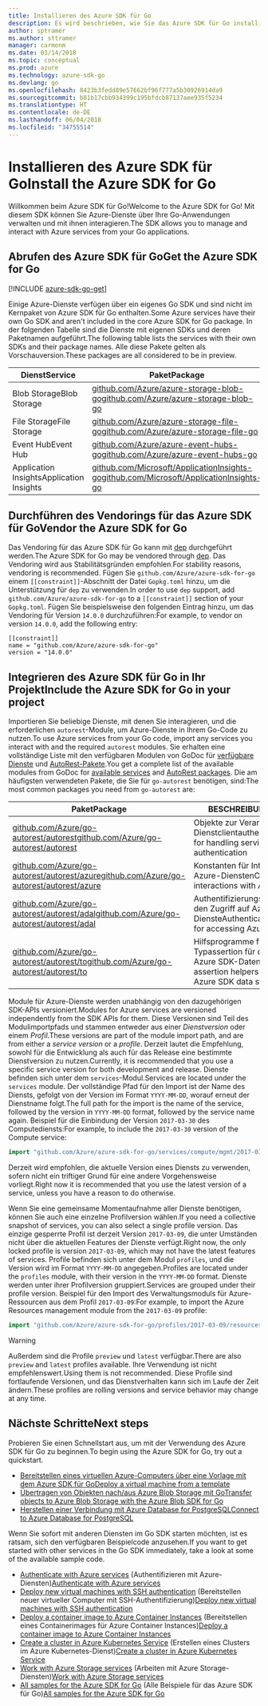 ```yaml
---
title: Installieren des Azure SDK für Go
description: Es wird beschrieben, wie Sie das Azure SDK für Go installieren und konfigurieren und das Vendoring dafür durchführen.
author: sptramer
ms.author: sttramer
manager: carmonm
ms.date: 03/14/2018
ms.topic: conceptual
ms.prod: azure
ms.technology: azure-sdk-go
ms.devlang: go
ms.openlocfilehash: 8423b3fedd89e57662bf96f777a5b30926914da9
ms.sourcegitcommit: b81b17cbb934399c195bfdcb87137aee935f5234
ms.translationtype: HT
ms.contentlocale: de-DE
ms.lasthandoff: 06/04/2018
ms.locfileid: "34755514"
---
```

# <a name="install-the-azure-sdk-for-go"></a><span data-ttu-id="3e7d1-103">Installieren des Azure SDK für Go</span><span class="sxs-lookup"><span data-stu-id="3e7d1-103">Install the Azure SDK for Go</span></span>

<span data-ttu-id="3e7d1-104">Willkommen beim Azure SDK für Go!</span><span class="sxs-lookup"><span data-stu-id="3e7d1-104">Welcome to the Azure SDK for Go!</span></span> <span data-ttu-id="3e7d1-105">Mit diesem SDK können Sie Azure-Dienste über Ihre Go-Anwendungen verwalten und mit ihnen interagieren.</span><span class="sxs-lookup"><span data-stu-id="3e7d1-105">The SDK allows you to manage and interact with Azure services from your Go applications.</span></span>

## <a name="get-the-azure-sdk-for-go"></a><span data-ttu-id="3e7d1-106">Abrufen des Azure SDK für Go</span><span class="sxs-lookup"><span data-stu-id="3e7d1-106">Get the Azure SDK for Go</span></span>

[!INCLUDE [azure-sdk-go-get](includes/azure-sdk-go-get.md)]

<span data-ttu-id="3e7d1-107">Einige Azure-Dienste verfügen über ein eigenes Go SDK und sind nicht im Kernpaket von Azure SDK für Go enthalten.</span><span class="sxs-lookup"><span data-stu-id="3e7d1-107">Some Azure services have their own Go SDK and aren't included in the core Azure SDK for Go package.</span></span> <span data-ttu-id="3e7d1-108">In der folgenden Tabelle sind die Dienste mit eigenen SDKs und deren Paketnamen aufgeführt.</span><span class="sxs-lookup"><span data-stu-id="3e7d1-108">The following table lists the services with their own SDKs and their package names.</span></span> <span data-ttu-id="3e7d1-109">Alle diese Pakete gelten als Vorschauversion.</span><span class="sxs-lookup"><span data-stu-id="3e7d1-109">These packages are all considered to be in preview.</span></span>

| <span data-ttu-id="3e7d1-110">Dienst</span><span class="sxs-lookup"><span data-stu-id="3e7d1-110">Service</span></span> | <span data-ttu-id="3e7d1-111">Paket</span><span class="sxs-lookup"><span data-stu-id="3e7d1-111">Package</span></span> |
|---------|---------|
| <span data-ttu-id="3e7d1-112">Blob Storage</span><span class="sxs-lookup"><span data-stu-id="3e7d1-112">Blob Storage</span></span> | [<span data-ttu-id="3e7d1-113">github.com/Azure/azure-storage-blob-go</span><span class="sxs-lookup"><span data-stu-id="3e7d1-113">github.com/Azure/azure-storage-blob-go</span></span>](https://github.com/Azure/azure-storage-blob-go) |
| <span data-ttu-id="3e7d1-114">File Storage</span><span class="sxs-lookup"><span data-stu-id="3e7d1-114">File Storage</span></span> | [<span data-ttu-id="3e7d1-115">github.com/Azure/azure-storage-file-go</span><span class="sxs-lookup"><span data-stu-id="3e7d1-115">github.com/Azure/azure-storage-file-go</span></span>](https://github.com/Azure/azure-storage-file-go) |
| <span data-ttu-id="3e7d1-116">Event Hub</span><span class="sxs-lookup"><span data-stu-id="3e7d1-116">Event Hub</span></span> | [<span data-ttu-id="3e7d1-117">github.com/Azure/azure-event-hubs-go</span><span class="sxs-lookup"><span data-stu-id="3e7d1-117">github.com/Azure/azure-event-hubs-go</span></span>](https://github.com/Azure/azure-event-hubs-go) |
| <span data-ttu-id="3e7d1-118">Application Insights</span><span class="sxs-lookup"><span data-stu-id="3e7d1-118">Application Insights</span></span> | [<span data-ttu-id="3e7d1-119">github.com/Microsoft/ApplicationInsights-go</span><span class="sxs-lookup"><span data-stu-id="3e7d1-119">github.com/Microsoft/ApplicationInsights-go</span></span>](https://github.com/Microsoft/ApplicationInsights-go) |

## <a name="vendor-the-azure-sdk-for-go"></a><span data-ttu-id="3e7d1-120">Durchführen des Vendorings für das Azure SDK für Go</span><span class="sxs-lookup"><span data-stu-id="3e7d1-120">Vendor the Azure SDK for Go</span></span>

<span data-ttu-id="3e7d1-121">Das Vendoring für das Azure SDK für Go kann mit [dep](https://github.com/golang/dep) durchgeführt werden.</span><span class="sxs-lookup"><span data-stu-id="3e7d1-121">The Azure SDK for Go may be vendored through [dep](https://github.com/golang/dep).</span></span> <span data-ttu-id="3e7d1-122">Das Vendoring wird aus Stabilitätsgründen empfohlen.</span><span class="sxs-lookup"><span data-stu-id="3e7d1-122">For stability reasons, vendoring is recommended.</span></span> <span data-ttu-id="3e7d1-123">Fügen Sie `github.com/Azure/azure-sdk-for-go` einem `[[constraint]]`-Abschnitt der Datei `Gopkg.toml` hinzu, um die Unterstützung für `dep` zu verwenden.</span><span class="sxs-lookup"><span data-stu-id="3e7d1-123">In order to use `dep` support, add `github.com/Azure/azure-sdk-for-go` to a `[[constraint]]` section of your `Gopkg.toml`.</span></span> <span data-ttu-id="3e7d1-124">Fügen Sie beispielsweise den folgenden Eintrag hinzu, um das Vendoring für Version `14.0.0` durchzuführen:</span><span class="sxs-lookup"><span data-stu-id="3e7d1-124">For example, to vendor on version `14.0.0`, add the following entry:</span></span>

```
[[constraint]]
name = "github.com/Azure/azure-sdk-for-go"
version = "14.0.0"
```

## <a name="include-the-azure-sdk-for-go-in-your-project"></a><span data-ttu-id="3e7d1-125">Integrieren des Azure SDK für Go in Ihr Projekt</span><span class="sxs-lookup"><span data-stu-id="3e7d1-125">Include the Azure SDK for Go in your project</span></span>

<span data-ttu-id="3e7d1-126">Importieren Sie beliebige Dienste, mit denen Sie interagieren, und die erforderlichen `autorest`-Module, um Azure-Dienste in Ihrem Go-Code zu nutzen.</span><span class="sxs-lookup"><span data-stu-id="3e7d1-126">To use Azure services from your Go code, import any services you interact with and the required `autorest` modules.</span></span>
<span data-ttu-id="3e7d1-127">Sie erhalten eine vollständige Liste mit den verfügbaren Modulen von GoDoc für [verfügbare Dienste](https://godoc.org/github.com/Azure/azure-sdk-for-go) und [AutoRest-Pakete](https://godoc.org/github.com/Azure/go-autorest).</span><span class="sxs-lookup"><span data-stu-id="3e7d1-127">You get a complete list of the available modules from GoDoc for [available services](https://godoc.org/github.com/Azure/azure-sdk-for-go) and [AutoRest packages](https://godoc.org/github.com/Azure/go-autorest).</span></span> <span data-ttu-id="3e7d1-128">Die am häufigsten verwendeten Pakete, die Sie für `go-autorest` benötigen, sind:</span><span class="sxs-lookup"><span data-stu-id="3e7d1-128">The most common packages you need from `go-autorest` are:</span></span>

| <span data-ttu-id="3e7d1-129">Paket</span><span class="sxs-lookup"><span data-stu-id="3e7d1-129">Package</span></span> | <span data-ttu-id="3e7d1-130">BESCHREIBUNG</span><span class="sxs-lookup"><span data-stu-id="3e7d1-130">Description</span></span> |
|---------|-------------|
| <span data-ttu-id="3e7d1-131">[github.com/Azure/go-autorest/autorest][autorest]</span><span class="sxs-lookup"><span data-stu-id="3e7d1-131">[github.com/Azure/go-autorest/autorest][autorest]</span></span> | <span data-ttu-id="3e7d1-132">Objekte zur Verarbeitung der Dienstclientauthentifizierung</span><span class="sxs-lookup"><span data-stu-id="3e7d1-132">Objects for handling service client authentication</span></span> |
| <span data-ttu-id="3e7d1-133">[github.com/Azure/go-autorest/autorest/azure][autorest/azure]</span><span class="sxs-lookup"><span data-stu-id="3e7d1-133">[github.com/Azure/go-autorest/autorest/azure][autorest/azure]</span></span> | <span data-ttu-id="3e7d1-134">Konstanten für Interaktionen mit Azure-Diensten</span><span class="sxs-lookup"><span data-stu-id="3e7d1-134">Constants for interactions with Azure services</span></span> |
| <span data-ttu-id="3e7d1-135">[github.com/Azure/go-autorest/autorest/adal][autorest/adal]</span><span class="sxs-lookup"><span data-stu-id="3e7d1-135">[github.com/Azure/go-autorest/autorest/adal][autorest/adal]</span></span> | <span data-ttu-id="3e7d1-136">Authentifizierungsmechanismen für den Zugriff auf Azure-Dienste</span><span class="sxs-lookup"><span data-stu-id="3e7d1-136">Authentication mechanisms for accessing Azure services</span></span> |
| <span data-ttu-id="3e7d1-137">[github.com/Azure/go-autorest/autorest/to][autorest/to]</span><span class="sxs-lookup"><span data-stu-id="3e7d1-137">[github.com/Azure/go-autorest/autorest/to][autorest/to]</span></span> | <span data-ttu-id="3e7d1-138">Hilfsprogramme für die Typassertion für die Arbeit mit Azure SDK-Datenstrukturen</span><span class="sxs-lookup"><span data-stu-id="3e7d1-138">Type assertion helpers for working with Azure SDK data structures</span></span> |

[autorest]: https://godoc.org/github.com/Azure/go-autorest/autorest
[autorest/azure]: https://godoc.org/github.com/Azure/go-autorest/autorest/azure
[autorest/adal]: https://godoc.org/github.com/Azure/go-autorest/autorest/adal
[autorest/to]: https://godoc.org/github.com/Azure/go-autorest/autorest/to

<span data-ttu-id="3e7d1-139">Module für Azure-Dienste werden unabhängig von den dazugehörigen SDK-APIs versioniert.</span><span class="sxs-lookup"><span data-stu-id="3e7d1-139">Modules for Azure services are versioned independently from the SDK APIs for them.</span></span> <span data-ttu-id="3e7d1-140">Diese Versionen sind Teil des Modulimportpfads und stammen entweder aus einer _Dienstversion_ oder einem _Profil_.</span><span class="sxs-lookup"><span data-stu-id="3e7d1-140">These versions are part of the module import path, and are from either a _service version_ or a _profile_.</span></span> <span data-ttu-id="3e7d1-141">Derzeit lautet die Empfehlung, sowohl für die Entwicklung als auch für das Release eine bestimmte Dienstversion zu nutzen.</span><span class="sxs-lookup"><span data-stu-id="3e7d1-141">Currently, it is recommended that you use a specific service version for both development and release.</span></span> <span data-ttu-id="3e7d1-142">Dienste befinden sich unter dem `services`-Modul.</span><span class="sxs-lookup"><span data-stu-id="3e7d1-142">Services are located under the `services` module.</span></span> <span data-ttu-id="3e7d1-143">Der vollständige Pfad für den Import ist der Name des Diensts, gefolgt von der Version im Format `YYYY-MM-DD`, worauf erneut der Dienstname folgt.</span><span class="sxs-lookup"><span data-stu-id="3e7d1-143">The full path for the import is the name of the service, followed by the version in `YYYY-MM-DD` format, followed by the service name again.</span></span> <span data-ttu-id="3e7d1-144">Beispiel für die Einbindung der Version `2017-03-30` des Computediensts:</span><span class="sxs-lookup"><span data-stu-id="3e7d1-144">For example, to include the `2017-03-30` version of the Compute service:</span></span>

```go
import "github.com/Azure/azure-sdk-for-go/services/compute/mgmt/2017-03-30/compute"
```

<span data-ttu-id="3e7d1-145">Derzeit wird empfohlen, die aktuelle Version eines Diensts zu verwenden, sofern nicht ein triftiger Grund für eine andere Vorgehensweise vorliegt.</span><span class="sxs-lookup"><span data-stu-id="3e7d1-145">Right now it is recommended that you use the latest version of a service, unless you have a reason to do otherwise.</span></span>

<span data-ttu-id="3e7d1-146">Wenn Sie eine gemeinsame Momentaufnahme aller Dienste benötigen, können Sie auch eine einzelne Profilversion wählen.</span><span class="sxs-lookup"><span data-stu-id="3e7d1-146">If you need a collective snapshot of services, you can also select a single profile version.</span></span> <span data-ttu-id="3e7d1-147">Das einzige gesperrte Profil ist derzeit Version `2017-03-09`, die unter Umständen nicht über die aktuellen Features der Dienste verfügt.</span><span class="sxs-lookup"><span data-stu-id="3e7d1-147">Right now, the only locked profile is version `2017-03-09`, which may not have the latest features of services.</span></span> <span data-ttu-id="3e7d1-148">Profile befinden sich unter dem Modul `profiles`, und die Version wird im Format `YYYY-MM-DD` angegeben.</span><span class="sxs-lookup"><span data-stu-id="3e7d1-148">Profiles are located under the `profiles` module, with their version in the `YYYY-MM-DD` format.</span></span> <span data-ttu-id="3e7d1-149">Dienste werden unter ihrer Profilversion gruppiert.</span><span class="sxs-lookup"><span data-stu-id="3e7d1-149">Services are grouped under their profile version.</span></span> <span data-ttu-id="3e7d1-150">Beispiel für den Import des Verwaltungsmoduls für Azure-Ressourcen aus dem Profil `2017-03-09`:</span><span class="sxs-lookup"><span data-stu-id="3e7d1-150">For example, to import the Azure Resources management module from the `2017-03-09` profile:</span></span>

```go
import "github.com/Azure/azure-sdk-for-go/profiles/2017-03-09/resources/mgmt/resources"
```

> [!WARNING]
> <span data-ttu-id="3e7d1-151">Außerdem sind die Profile `preview` und `latest` verfügbar.</span><span class="sxs-lookup"><span data-stu-id="3e7d1-151">There are also `preview` and `latest` profiles available.</span></span> <span data-ttu-id="3e7d1-152">Ihre Verwendung ist nicht empfehlenswert.</span><span class="sxs-lookup"><span data-stu-id="3e7d1-152">Using them is not recommended.</span></span> <span data-ttu-id="3e7d1-153">Diese Profile sind fortlaufende Versionen, und das Dienstverhalten kann sich im Laufe der Zeit ändern.</span><span class="sxs-lookup"><span data-stu-id="3e7d1-153">These profiles are rolling versions and service behavior may change at any time.</span></span>

## <a name="next-steps"></a><span data-ttu-id="3e7d1-154">Nächste Schritte</span><span class="sxs-lookup"><span data-stu-id="3e7d1-154">Next steps</span></span>

<span data-ttu-id="3e7d1-155">Probieren Sie einen Schnellstart aus, um mit der Verwendung des Azure SDK für Go zu beginnen.</span><span class="sxs-lookup"><span data-stu-id="3e7d1-155">To begin using the Azure SDK for Go, try out a quickstart.</span></span>

* [<span data-ttu-id="3e7d1-156">Bereitstellen eines virtuellen Azure-Computers über eine Vorlage mit dem Azure SDK für Go</span><span class="sxs-lookup"><span data-stu-id="3e7d1-156">Deploy a virtual machine from a template</span></span>](azure-sdk-go-qs-vm.md)
* [<span data-ttu-id="3e7d1-157">Übertragen von Objekten nach/aus Azure Blob Storage mit Go</span><span class="sxs-lookup"><span data-stu-id="3e7d1-157">Transfer objects to Azure Blob Storage with the Azure Blob SDK for Go</span></span>](/azure/storage/blobs/storage-quickstart-blobs-go?toc=%2fgo%2fazure%2ftoc.json)
* [<span data-ttu-id="3e7d1-158">Herstellen einer Verbindung mit Azure Database for PostgreSQL</span><span class="sxs-lookup"><span data-stu-id="3e7d1-158">Connect to Azure Database for PostgreSQL</span></span>](/azure/postgresql/connect-go?toc=%2fgo%2fazure%2ftoc.json)

<span data-ttu-id="3e7d1-159">Wenn Sie sofort mit anderen Diensten im Go SDK starten möchten, ist es ratsam, sich den verfügbaren Beispielcode anzusehen.</span><span class="sxs-lookup"><span data-stu-id="3e7d1-159">If you want to get started with other services in the Go SDK immediately, take a look at some of the available sample code.</span></span>

* <span data-ttu-id="3e7d1-160">[Authenticate with Azure services](https://github.com/Azure-Samples/azure-sdk-for-go-samples/tree/master/iam) (Authentifizieren mit Azure-Diensten)</span><span class="sxs-lookup"><span data-stu-id="3e7d1-160">[Authenticate with Azure services](https://github.com/Azure-Samples/azure-sdk-for-go-samples/tree/master/iam)</span></span>
* <span data-ttu-id="3e7d1-161">[Deploy new virtual machines with SSH authentication](https://github.com/Azure-Samples/azure-sdk-for-go-samples/tree/master/compute) (Bereitstellen neuer virtueller Computer mit SSH-Authentifizierung)</span><span class="sxs-lookup"><span data-stu-id="3e7d1-161">[Deploy new virtual machines with SSH authentication](https://github.com/Azure-Samples/azure-sdk-for-go-samples/tree/master/compute)</span></span>
* <span data-ttu-id="3e7d1-162">[Deploy a container image to Azure Container Instances](https://github.com/Azure-Samples/azure-sdk-for-go-samples/tree/master/containerinstance) (Bereitstellen eines Containerimages für Azure Container Instances)</span><span class="sxs-lookup"><span data-stu-id="3e7d1-162">[Deploy a container image to Azure Container Instances](https://github.com/Azure-Samples/azure-sdk-for-go-samples/tree/master/containerinstance)</span></span>
* <span data-ttu-id="3e7d1-163">[Create a cluster in Azure Kubernetes Service](https://github.com/Azure-Samples/azure-sdk-for-go-samples/tree/master/containerservice) (Erstellen eines Clusters im Azure Kubernetes-Dienst)</span><span class="sxs-lookup"><span data-stu-id="3e7d1-163">[Create a cluster in Azure Kubernetes Service](https://github.com/Azure-Samples/azure-sdk-for-go-samples/tree/master/containerservice)</span></span>
* <span data-ttu-id="3e7d1-164">[Work with Azure Storage services](https://github.com/Azure-Samples/azure-sdk-for-go-samples/tree/master/storage) (Arbeiten mit Azure Storage-Diensten)</span><span class="sxs-lookup"><span data-stu-id="3e7d1-164">[Work with Azure Storage services](https://github.com/Azure-Samples/azure-sdk-for-go-samples/tree/master/storage)</span></span>
* <span data-ttu-id="3e7d1-165">[All samples for the Azure SDK for Go](https://github.com/azure-samples/azure-sdk-for-go-samples) (Alle Beispiele für das Azure SDK für Go)</span><span class="sxs-lookup"><span data-stu-id="3e7d1-165">[All samples for the Azure SDK for Go](https://github.com/azure-samples/azure-sdk-for-go-samples)</span></span>
